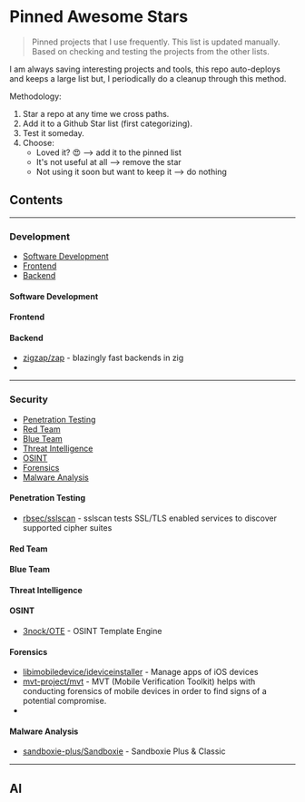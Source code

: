 # Pinned Awesome Stars

> Pinned projects that I use frequently. This list is updated manually. Based on checking and testing the projects from the other lists.

I am always saving interesting projects and tools, this repo auto-deploys and keeps a large list but, I periodically do a cleanup through this method.

Methodology:

1. Star a repo at any time we cross paths.
2. Add it to a Github Star list (first categorizing).
3. Test it someday.
4. Choose:
    - Loved it? 😍 --> add it to the pinned list
    - It's not useful at all --> remove the star
    - Not using it soon but want to keep it --> do nothing

## Contents

---
### Development

- [Software Development](#software-development)
- [Frontend](#frontend)
- [Backend](#backend)
#### Software Development

#### Frontend

#### Backend
- [zigzap/zap](https://github.com/zigzap/zap) - blazingly fast backends in zig
- 
---
### Security

- [Penetration Testing](#pentesting)
- [Red Team](#red-team)
- [Blue Team](#blue-team)
- [Threat Intelligence](#threat-intelligence)
- [OSINT](#osint)
- [Forensics](#forensics)
- [Malware Analysis](#malware-analysis)

#### Penetration Testing

- [rbsec/sslscan](https://github.com/rbsec/sslscan) - sslscan tests SSL/TLS enabled services to discover supported cipher suites
#### Red Team

#### Blue Team

#### Threat Intelligence

#### OSINT
- [3nock/OTE](https://github.com/3nock/OTE) - OSINT Template Engine
#### Forensics
- [libimobiledevice/ideviceinstaller](https://github.com/libimobiledevice/ideviceinstaller) - Manage apps of iOS devices
- [mvt-project/mvt](https://github.com/mvt-project/mvt) - MVT (Mobile Verification Toolkit) helps with conducting forensics of mobile devices in order to find signs of a potential compromise.
- 
#### Malware Analysis
- [sandboxie-plus/Sandboxie](https://github.com/sandboxie-plus/Sandboxie) - Sandboxie Plus & Classic

---

## AI

